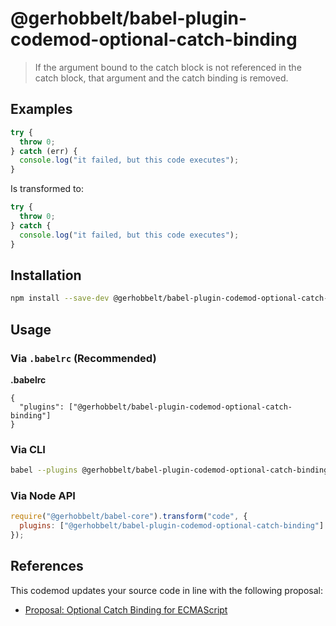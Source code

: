# @gerhobbelt/babel-plugin-codemod-optional-catch-binding

> If the argument bound to the catch block is not referenced in the catch block, that argument and the catch binding is removed.


## Examples

```js
try {
  throw 0;
} catch (err) {
  console.log("it failed, but this code executes");
}
```
Is transformed to:

```js
try {
  throw 0;
} catch {
  console.log("it failed, but this code executes");
}
```

## Installation

```sh
npm install --save-dev @gerhobbelt/babel-plugin-codemod-optional-catch-binding
```

## Usage

### Via `.babelrc` (Recommended)

**.babelrc**

```jsonc
{
  "plugins": ["@gerhobbelt/babel-plugin-codemod-optional-catch-binding"]
}
```

### Via CLI

```sh
babel --plugins @gerhobbelt/babel-plugin-codemod-optional-catch-binding script.js
```

### Via Node API

```javascript
require("@gerhobbelt/babel-core").transform("code", {
  plugins: ["@gerhobbelt/babel-plugin-codemod-optional-catch-binding"]
});
```

## References
This codemod updates your source code in line with the following proposal:
- [Proposal: Optional Catch Binding for ECMAScript](https://github.com/babel/proposals/issues/7)
